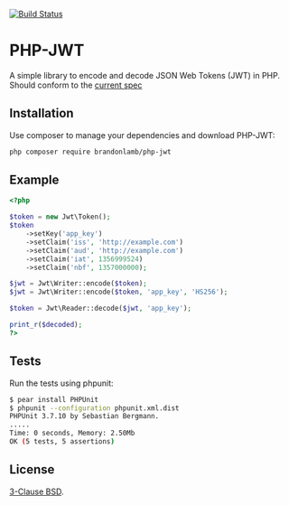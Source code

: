 [![Build Status](https://travis-ci.org/brandonlamb/php-jwt.png?branch=master)](https://travis-ci.org/brandonlamb/php-jwt)

PHP-JWT
=======
A simple library to encode and decode JSON Web Tokens (JWT) in PHP. Should
conform to the [current spec](http://tools.ietf.org/html/draft-ietf-oauth-json-web-token-06)

Installation
------------

Use composer to manage your dependencies and download PHP-JWT:

```bash
php composer require brandonlamb/php-jwt
```

Example
-------
```php
<?php

$token = new Jwt\Token();
$token
	->setKey('app_key')
	->setClaim('iss', 'http://example.com')
	->setClaim('aud', 'http://example.com')
	->setClaim('iat', 1356999524)
	->setClaim('nbf', 1357000000);

$jwt = Jwt\Writer::encode($token);
$jwt = Jwt\Writer::encode($token, 'app_key', 'HS256');

$token = Jwt\Reader::decode($jwt, 'app_key');

print_r($decoded);
?>
```

Tests
-----
Run the tests using phpunit:

```bash
$ pear install PHPUnit
$ phpunit --configuration phpunit.xml.dist
PHPUnit 3.7.10 by Sebastian Bergmann.
.....
Time: 0 seconds, Memory: 2.50Mb
OK (5 tests, 5 assertions)
```

License
-------
[3-Clause BSD](http://opensource.org/licenses/BSD-3-Clause).

